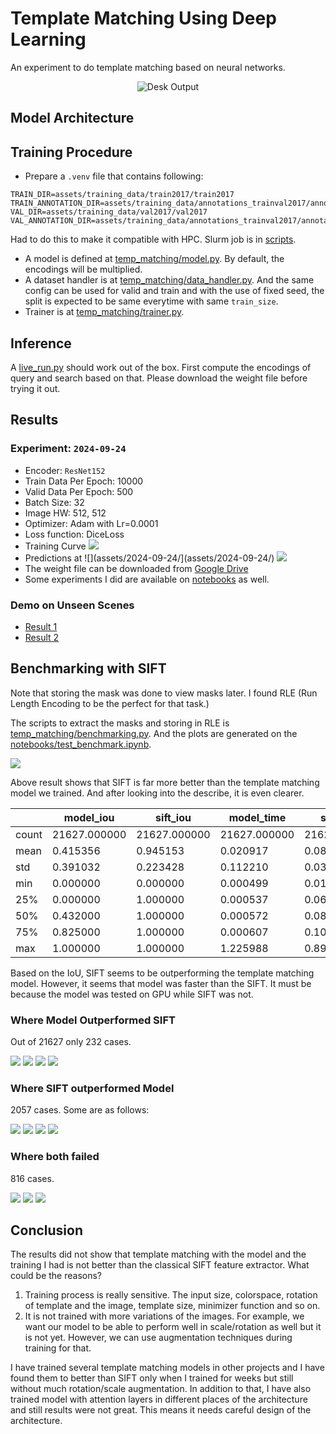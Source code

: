 # Template Matching Using Deep Learning
An experiment to do template matching based on neural networks.

<div align="center">
    <img src="assets/desk_out.gif" alt="Desk Output">
</div>

## Model Architecture


## Training Procedure
* Prepare a `.venv` file that contains following:

```env
TRAIN_DIR=assets/training_data/train2017/train2017
TRAIN_ANNOTATION_DIR=assets/training_data/annotations_trainval2017/annotations/instances_train2017.json
VAL_DIR=assets/training_data/val2017/val2017
VAL_ANNOTATION_DIR=assets/training_data/annotations_trainval2017/annotations/instances_val2017.json
```

Had to do this to make it compatible with HPC. Slurm job is in [scripts](/scripts).

* A model is defined at [temp_matching/model.py](temp_matching/model.py). By default, the encodings will be multiplied.
* A dataset handler is at [temp_matching/data_handler.py](temp_matching/data_handler.py). And the same config can be used for valid and train and with the use of fixed seed, the split is expected to be same everytime with same `train_size`.
* Trainer is at [temp_matching/trainer.py](temp_matching/trainer.py). 


## Inference
A [live_run.py](/live_run.py) should work out of the box. First compute the encodings of query and search based on that. Please download the weight file before trying it out.


## Results
### Experiment: `2024-09-24`
* Encoder: `ResNet152`
* Train Data Per Epoch: 10000
* Valid Data Per Epoch: 500
* Batch Size: 32
* Image HW: 512, 512
* Optimizer: Adam with Lr=0.0001
* Loss function: DiceLoss
* Training Curve
![](assets/2024-09-24/loss_iou.png)
* Predictions at ![](assets/2024-09-24/](assets/2024-09-24/)
![](assets/2024-09-24/epoch_250.png)
* The weight file can be downloaded from [Google Drive](https://drive.google.com/file/d/1G4hjwUqZ6OveJnp8xqICp5ITKJLSg4Al/view?usp=sharing)
* Some experiments I did are available on [notebooks](notebooks) as well.

### Demo on Unseen Scenes
* [Result 1](https://youtu.be/-ZUA1SLfXNU)
* [Result 2](https://youtu.be/0ydsS0NyAQA)

## Benchmarking with SIFT
Note that storing the mask was done to view masks later. I found RLE (Run Length Encoding to be the perfect for that task.)

The scripts to extract the masks and storing in RLE is [temp_matching/benchmarking.py](temp_matching/benchmarking.py). And the plots are generated on the [notebooks/test_benchmark.ipynb](notebooks/test_benchmark.ipynb).

![](assets/sift_comparisons.png)

Above result shows that SIFT is far more better than the template matching model we trained. And after looking into the describe, it is even clearer.

|       |   model_iou |   sift_iou |   model_time |   sift_time |
|-------|-------------|------------|--------------|-------------|
| count | 21627.000000 | 21627.000000 | 21627.000000 | 21627.000000 |
| mean  | 0.415356    | 0.945153    | 0.020917     | 0.088319    |
| std   | 0.391032    | 0.223428    | 0.112210     | 0.030342    |
| min   | 0.000000    | 0.000000    | 0.000499     | 0.010363    |
| 25%   | 0.000000    | 1.000000    | 0.000537     | 0.069422    |
| 50%   | 0.432000    | 1.000000    | 0.000572     | 0.083969    |
| 75%   | 0.825000    | 1.000000    | 0.000607     | 0.101738    |
| max   | 1.000000    | 1.000000    | 1.225988     | 0.898370    |

Based on the IoU, SIFT seems to be outperforming the template matching model. However, it seems that model was faster than the SIFT. It must be because the model was tested on GPU while SIFT was not.


### Where Model Outperformed SIFT
Out of 21627 only 232 cases.

![](assets/2024-09-24/benchmarking/model_better/000000044877_result_2.png)
![](assets/2024-09-24/benchmarking/model_better/000000166166_result_4.png)
![](assets/2024-09-24/benchmarking/model_better/000000159791_result_3.png)
![](assets/2024-09-24/benchmarking/model_better/000000325347_result_1.png)

### Where SIFT outperformed Model
2057 cases. Some are as follows:

![](assets/2024-09-24/benchmarking/sift_better/000000057150_result_5.png)
![](assets/2024-09-24/benchmarking/sift_better/000000253452_result_2.png)
![](assets/2024-09-24/benchmarking/sift_better/000000293200_result_1.png)
![](assets/2024-09-24/benchmarking/sift_better/000000547144_result_3.png)

### Where both failed
816 cases.

![](assets/2024-09-24/benchmarking/both_zero/000000100723_result_3.png)
![](assets/2024-09-24/benchmarking/both_zero/000000275749_result_5.png)
![](assets/2024-09-24/benchmarking/both_zero/000000313454_result_2.png)


## Conclusion
The results did not show that template matching with the model and the training I had is not better than the classical SIFT feature extractor. What could be the reasons?

1. Training process is really sensitive.  The input size, colorspace, rotation of template and the image, template size, minimizer function and so on.
2. It is not trained with more variations of the images. For example, we want our model to be able to perform well in scale/rotation as well but it is not yet. However, we can use augmentation techniques during training for that.

I have trained several template matching models in other projects and I have found them to better than SIFT only when I trained for weeks but still without much rotation/scale augmentation. In addition to that, I have also trained model with attention layers in different places of the architecture and still results were not great. This means it needs careful design of the architecture.